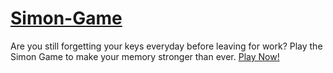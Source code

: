 # [Simon-Game](https://sativawangnoo23.github.io/Simon-Game/)
  Are you still forgetting your keys everyday before leaving for work? Play the Simon Game to make your memory stronger than ever.
  [Play Now!](https://sativawangnoo23.github.io/Simon-Game/)
